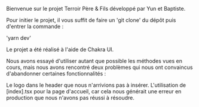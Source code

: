 Bienvenue sur le projet Terroir Père & Fils développé par Yun et Baptiste.

Pour initier le projet, il vous suffit de faire un 'git clone' du dépôt puis d'entrer la commande :

'yarn dev'

Le projet a été réalisé à l'aide de Chakra UI.

Nous avons essayé d'utiliser autant que possible les méthodes vues en cours, mais nous avons rencontré deux problèmes qui nous ont convaincus d'abandonner certaines fonctionnalités :

Le logo dans le header que nous n'arrivions pas à insérer.
L'utilisation de [index].tsx pour la page d'accueil, car cela nous générait une erreur en production que nous n'avons pas réussi à résoudre.
